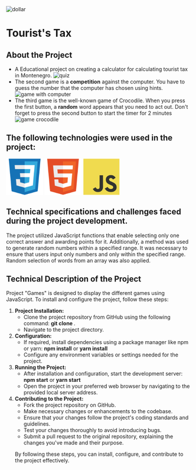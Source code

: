 <img src="https://media.giphy.com/media/l41YoVcd7UhOWIDBK/giphy.gif?cid=ecf05e47js9xanyr2d2kw8jalgam6nqu16trq94ynj0pazb3&ep=v1_gifs_search&rid=giphy.gif&ct=g" width="200" alt="dollar"/>
<h1 text="center">Tourist's Tax</h1>

<h2>About the Project</h2>
<ul>
<div>
    <li>A Educational project on creating a calculator for calculating tourist tax in Montenegro.
    <img src="/screen_shots_game/Screen Shot 2024-04-08 at 9.49.36 AM.png" alt="quiz">
</div>
<div>
    <li> The second game is a <b>competition</b> against the computer. You have to guess the number that the computer has chosen using hints.</li>
    <img src="/screen_shots_game/Screen Shot 2024-04-08 at 9.50.17 AM.png" alt="game with computer">
</div>
<div>
    <li> The third game is the well-known game of Crocodile. When you press the first button, a <b>random</b> word appears that you need to act out. Don't forget to press the second button to start the timer for 2 minutes</li>
    <img src="/screen_shots_game/Screen Shot 2024-04-08 at 9.49.52 AM.png" alt="game crocodile">
</div>
</ul>
<h2>The following technologies were used in the project:</h2>
<div >
<img src="/logo_front/css3-original.svg" width="100">
<img src="/logo_front/html5-original.svg" width="100">
<img src="/logo_front/javascript-original.svg" width="100">
</div>
<h2>Technical specifications and challenges faced during the project development.</h2>
<p>

The project utilized JavaScript functions that enable selecting only one correct answer and awarding points for it. Additionally, a method was used to generate random numbers within a specified range. It was necessary to ensure that users input only numbers and only within the specified range. Random selection of words from an array was also applied.</p>

<h2>Technical Description of the Project</h2>

<p>Project "Games" is designed to display the different games using JavaScript. To install and configure the project, follow these steps:
<ol>
<li><strong>Project Installation:</strong>
    <ul>
       <li>Clone the project repository from GitHub using the following command: <b>git clone <repository_url></b>.</li>
       <li>Navigate to the project directory.</li>
    </ul>
</li>
<li> <strong>Configuration:</strong>
    <ul>
       <li>If required, install dependencies using a package manager like npm or yarn: <b>npm install</b> or <b>yarn install</b></li>
       <li>Configure any environment variables or settings needed for the project.</li>
    </ul>
</li>
<li> <strong>Running the Project:</strong>
   <ul>
      <li>After installation and configuration, start the development server: <b>npm start</b> or <b>yarn start</b></li>
      <li>Open the project in your preferred web browser by navigating to the provided local server address.</li>
   </ul>
</li>
<li><strong>Contributing to the Project:</strong>
  <ul>
     <li>Fork the project repository on GitHub.</li>
     <li>Make necessary changes or enhancements to the codebase.</li>
      <li>Ensure that your changes follow the project's coding standards and guidelines.</li>
      <li>Test your changes thoroughly to avoid introducing bugs.</li>
      <li>Submit a pull request to the original repository, explaining the changes you've made and their purpose.</li>
  </ul>
</li>
<p>By following these steps, you can install, configure, and contribute to the project effectively.</p>
